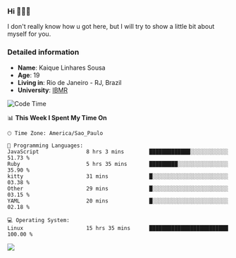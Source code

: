 ### Hi 🙋🏽‍♂️

I don't really know how u got here, but I will try to show a little bit about myself for you.

### Detailed information

* **Name**: Kaique Linhares Sousa
* **Age**: 19
* **Living in**: Rio  de Janeiro - RJ, Brazil
* **University**: [IBMR](https://www.ibmr.br/)

<!--START_SECTION:waka-->
![Code Time](http://img.shields.io/badge/Code%20Time-855%20hrs%2021%20mins-blue)

📊 **This Week I Spent My Time On** 

```text
🕑︎ Time Zone: America/Sao_Paulo

💬 Programming Languages: 
JavaScript               8 hrs 3 mins        █████████████░░░░░░░░░░░░   51.73 % 
Ruby                     5 hrs 35 mins       █████████░░░░░░░░░░░░░░░░   35.90 % 
kitty                    31 mins             █░░░░░░░░░░░░░░░░░░░░░░░░   03.38 % 
Other                    29 mins             █░░░░░░░░░░░░░░░░░░░░░░░░   03.15 % 
YAML                     20 mins             █░░░░░░░░░░░░░░░░░░░░░░░░   02.18 % 

💻 Operating System: 
Linux                    15 hrs 35 mins      █████████████████████████   100.00 % 
```


<!--END_SECTION:waka-->

<a href="https://www.linkedin.com/in/kaique-linhares-25a840208/"  target="_blank"><img src="https://img.shields.io/badge/-LinkedIn-%230077B5?style=for-the-badge&logo=linkedin&logoColor=white" target="_blank"></a>
